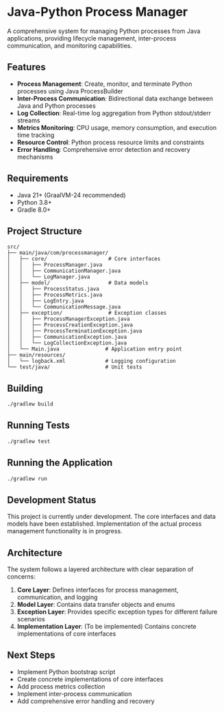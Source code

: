 # Java-Python Process Manager

A comprehensive system for managing Python processes from Java applications, providing lifecycle management, inter-process communication, and monitoring capabilities.

## Features

- **Process Management**: Create, monitor, and terminate Python processes using Java ProcessBuilder
- **Inter-Process Communication**: Bidirectional data exchange between Java and Python processes
- **Log Collection**: Real-time log aggregation from Python stdout/stderr streams
- **Metrics Monitoring**: CPU usage, memory consumption, and execution time tracking
- **Resource Control**: Python process resource limits and constraints
- **Error Handling**: Comprehensive error detection and recovery mechanisms

## Requirements

- Java 21+ (GraalVM-24 recommended)
- Python 3.8+
- Gradle 8.0+

## Project Structure

```
src/
├── main/java/com/processmanager/
│   ├── core/                    # Core interfaces
│   │   ├── ProcessManager.java
│   │   ├── CommunicationManager.java
│   │   └── LogManager.java
│   ├── model/                   # Data models
│   │   ├── ProcessStatus.java
│   │   ├── ProcessMetrics.java
│   │   ├── LogEntry.java
│   │   └── CommunicationMessage.java
│   ├── exception/               # Exception classes
│   │   ├── ProcessManagerException.java
│   │   ├── ProcessCreationException.java
│   │   ├── ProcessTerminationException.java
│   │   ├── CommunicationException.java
│   │   └── LogCollectionException.java
│   └── Main.java               # Application entry point
├── main/resources/
│   └── logback.xml             # Logging configuration
└── test/java/                  # Unit tests
```

## Building

```bash
./gradlew build
```

## Running Tests

```bash
./gradlew test
```

## Running the Application

```bash
./gradlew run
```

## Development Status

This project is currently under development. The core interfaces and data models have been established. Implementation of the actual process management functionality is in progress.

## Architecture

The system follows a layered architecture with clear separation of concerns:

1. **Core Layer**: Defines interfaces for process management, communication, and logging
2. **Model Layer**: Contains data transfer objects and enums
3. **Exception Layer**: Provides specific exception types for different failure scenarios
4. **Implementation Layer**: (To be implemented) Contains concrete implementations of core interfaces

## Next Steps

- Implement Python bootstrap script
- Create concrete implementations of core interfaces
- Add process metrics collection
- Implement inter-process communication
- Add comprehensive error handling and recovery